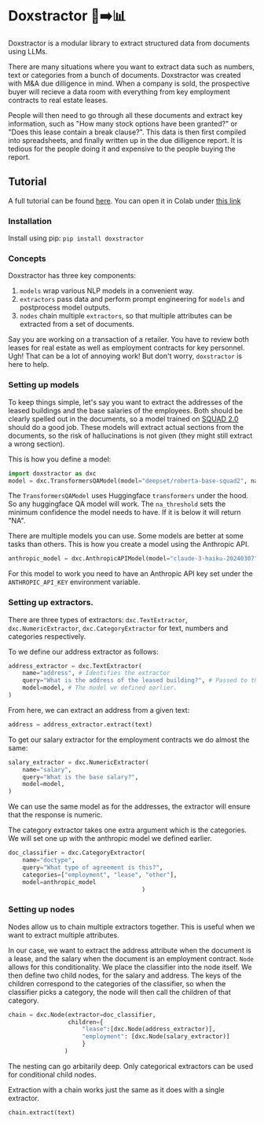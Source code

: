 # Doxstractor 📄➡️📊 

Doxstractor is a modular library to extract structured data from documents using LLMs.

There are many situations where you want to extract data such as numbers, text or categories from a bunch of documents. Doxstractor was created with M&A due dilligence in mind. When a company is sold, the prospective buyer will recieve a data room with everything from key employment contracts to real estate leases. 

People will then need to go through all these documents and extract key information, such as "How many stock options have been granted?" or "Does this lease contain a break clause?". This data is then first compiled into spreadsheets, and finally written up in the due dilligence report. It is tedious for the people doing it and expensive to the people buying the report.

## Tutorial
A full tutorial can be found [here](https://github.com/JannesKlaas/doxstractor/blob/main/tutorial_notebooks/tutorial.ipynb).
You can open it in Colab under [this link](https://colab.research.google.com/github/JannesKlaas/doxstractor/blob/main/tutorial_notebooks/tutorial.ipynb)


### Installation
Install using pip:
`pip install doxstractor`

### Concepts

Doxstractor has three key components: 

1. `models` wrap various NLP models in a convenient way.
2. `extractors` pass data and perform prompt engineering for `models` and postprocess model outputs.
3. `nodes` chain multiple `extractors`, so that multiple attributes can be extracted from a set of documents.

Say you are working on a transaction of a retailer. You have to review both leases for real estate as well as employment contracts for key personnel. Ugh! That can be a lot of annoying work! But don't worry, `doxstractor` is here to help.

### Setting up models

To keep things simple, let's say you want to extract the addresses of the leased buildings and the base salaries of the employees. Both should be clearly spelled out in the documents, so a model trained on [SQUAD 2.0](https://rajpurkar.github.io/SQuAD-explorer/) should do a good job. These models will extract actual sections from the documents, so the risk of hallucinations is not given (they might still extract a wrong section).


This is how you define a model:
```python
import doxstractor as dxc
model = dxc.TransformersQAModel(model="deepset/roberta-base-squad2", na_threshold = 0.2)
```

The `TransformersQAModel` uses Huggingface `transformers` under the hood. So any huggingface QA model will work. The `na_threshold` sets the minimum confidence the model needs to have. If it is below it will return "NA".

There are multiple models you can use. Some models are better at some tasks than others.
This is how you create a model using the Anthropic API.
```python
anthropic_model = dxc.AnthropicAPIModel(model="claude-3-haiku-20240307")
```
For this model to work you need to have an Anthropic API key set under the `ANTHROPIC_API_KEY` environment variable.

### Setting up extractors.
There are three types of extractors: `dxc.TextExtractor`, `dxc.NumericExtractor`, `dxc.CategoryExtractor` for text, numbers and categories respectively.

To we define our address extractor as follows:
```python
address_extractor = dxc.TextExtractor(
    name="address", # Identifies the extractor
    query="What is the address of the leased building?", # Passed to the model
    model=model, # The model we defined earlier.
)
```

From here, we can extract an address from a given text:
```python
address = address_extractor.extract(text)
```

To get our salary extractor for the employment contracts we do almost the same:
```python
salary_extractor = dxc.NumericExtractor(
    name="salary", 
    query="What is the base salary?", 
    model=model, 
)
```

We can use the same model as for the addresses, the extractor will ensure that the response is numeric.

The category extractor takes one extra argument which is the categories. We will set one up with the anthropic model we defined earlier.
```python
doc_classifier = dxc.CategoryExtractor(
    name="doctype", 
    query="What type of agreement is this?", 
    categories=["employment", "lease", "other"],
    model=anthropic_model
                                      )
```


### Setting up nodes
Nodes allow us to chain multiple extractors together. This is useful when we want to extract multiple attributes.

In our case, we want to extract the address attribute when the document is a lease, and the salary when the document is an employment contract. `Node` allows for this conditionality. We place the classifier into the node itself. We then define two child nodes, for the salary and address. The keys of the children correspond to the categories of the classifier, so when the classifier picks a category, the node will then call the children of that category.

```python
chain = dxc.Node(extractor=doc_classifier, 
                 children={
                     "lease":[dxc.Node(address_extractor)], 
                     "employment": [dxc.Node(salary_extractor)]
                     }
                )
```

The nesting can go arbitarily deep. Only categorical extractors can be used for conditional child nodes.

Extraction with a chain works just the same as it does with a single extractor.
```python
chain.extract(text)
```